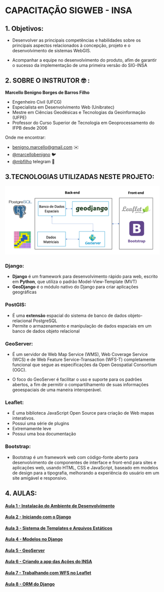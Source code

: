 # CAPACITAÇÃO SIGWEB - INSA

## 1. Objetivos:


* Desenvolver as principais competências e habilidades sobre os principais aspectos relacionados à concepção, projeto e o desenvolvimento de sistemas WebGIS.

* Acompanhar a equipe no desenvolvimento do produto, afim de garantir o sucesso da implementação de uma primeira versão do SIG-INSA



## 2. SOBRE O INSTRUTOR 🤓 :

**Marcello Benigno Borges de Barros Filho**

- Engenheiro Civil (UFCG)
- Especialista em Desenvolvimento Web (Unibratec)
- Mestre em Ciências Geodésicas e Tecnologias da Geoinformação (UFPE)
- Professor do Curso Superior de Tecnologia em Geoprocessamento do IFPB desde 2006

Onde me encontrar:

- benigno.marcello@gmail.com ✉️
- [@marcellobenigno](https://twitter.com/marcellobenigno) 🐦 
- [@mbfilho](https://t.me/mbfilho)  telegram 💬


## 3.TECNOLOGIAS UTILIZADAS NESTE PROJETO:

![](imgs/arquitetura.png)

### Django:

 - **Django** é um framework para desenvolvimento rápido para web, escrito em **Python**, que utiliza o padrão Model-View-Template (MVT)
 - **GeoDjango** é o módulo nativo do Django para criar aplicações geográficas

### PostGIS:

- É uma **extensão** espacial do sistema de banco de dados objeto-relacional PostgreSQL
- Permite o armazenamento e manipulação de dados espaciais em um banco de dados objeto relacional

### GeoServer:

- É um servidor de Web Map Service (WMS), Web Coverage Service (WCS) e de Web Feature Service-Transaction (WFS-T) completamente funcional que segue as especificações da Open Geospatial Consortium (OGC).

- O foco do GeoServer é facilitar o uso e suporte para os padrões abertos, a fim de permitir o compartilhamento de suas informações geoespaciais de uma maneira interoperável.

### Leaflet:

- É uma biblioteca JavaScript Open Source  para criação de Web mapas interativos.
- Possui uma série de plugins
- Extremamente leve
- Possui uma boa documentação

### Bootstrap:

- Bootstrap é um framework web com código-fonte aberto para desenvolvimento de componentes de interface e front-end para sites e aplicações web, usando HTML, CSS e JavaScript, baseado em modelos de design para a tipografia, melhorando a experiência do usuário em um site amigável e responsivo.

## 4. AULAS:

#### [Aula 1 - Instalação do Ambiente de Desenvolvimento][1]
#### [Aula 2 - Iniciando com o Django][2]
#### [Aula 3 - Sistema de Templates e Arquivos Estáticos][3]
#### [Aula 4 - Modelos no Django][4]
#### [Aula 5 - GeoServer][5]
#### [Aula 6 - Criando a app das Ações do INSA][6]
#### [Aula 7 - Trabalhando com WFS no Leaflet][7]
#### [Aula 8 - ORM do Django][8]

[1]:docs/instalacao.md
[2]:docs/iniciando-com-django.md
[3]:docs/sistema-templates.md
[4]:docs/models.md
[5]:docs/geoserver.md
[6]:https://youtu.be/ogtmVhMygoI
[7]:https://youtu.be/-MPYF5NsB3A
[8]:https://youtu.be/oBFyn4CcPpQ
